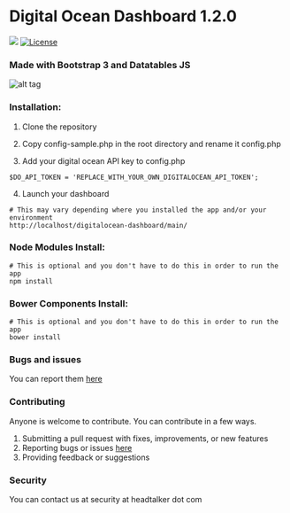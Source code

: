 <h1>Digital Ocean Dashboard 1.2.0</h1>

<a href="https://scrutinizer-ci.com/g/HeadTalker/digitalocean-dashboard/"><img src="https://scrutinizer-ci.com/g/HeadTalker/digitalocean-dashboard/badges/build.png?b=master"></a> <a href="https://github.com/HeadTalker/digitalocean-dashboard/blob/master/LICENSE"><img src="https://img.shields.io/badge/license-GPL--2.0%2B-red.svg" alt="License"></a>

<h3>Made with Bootstrap 3 and Datatables JS</h3>

![alt tag](http://i.imgur.com/OWjVBSq.gif)

<h3>Installation:</h3>

1.  Clone the repository

2.  Copy config-sample.php in the root directory and rename it config.php

3.  Add your digital ocean API key to config.php

  ```
  $DO_API_TOKEN = 'REPLACE_WITH_YOUR_OWN_DIGITALOCEAN_API_TOKEN';
  ```
4.  Launch your dashboard

```
# This may vary depending where you installed the app and/or your environment
http://localhost/digitalocean-dashboard/main/
```

<h3>Node Modules Install:</h3>

```
# This is optional and you don't have to do this in order to run the app
npm install
```

<h3>Bower Components Install:</h3>

```
# This is optional and you don't have to do this in order to run the app
bower install
```

<h3>Bugs and issues</h3>

You can report them <a href="https://github.com/HeadTalker/digitalocean-dashboard/issues">here</a>

<h3>Contributing</h3>

Anyone is welcome to contribute.   You can contribute in a few ways.

1.  Submitting a pull request with fixes, improvements, or new features
2.  Reporting bugs or issues <a href="https://github.com/HeadTalker/digitalocean-dashboard/issues">here</a>
3.  Providing feedback or suggestions

<h3>Security</h3>

You can contact us at security at headtalker dot com
